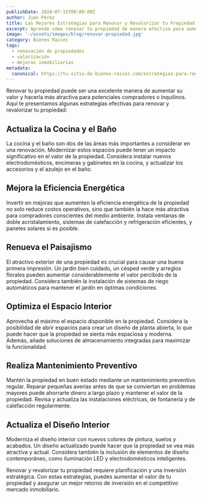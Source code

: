 ```yaml
---
publishDate: 2024-07-15T00:00:00Z
author: Juan Pérez
title: Las Mejores Estrategias para Renovar y Revalorizar tu Propiedad
excerpt: Aprende cómo renovar tu propiedad de manera efectiva para aumentar su valor en el mercado inmobiliario. Estrategias clave y consejos prácticos.
image: '~/assets/images/blog/renovar-propiedad.jpg'
category: Bienes Raíces
tags:
  - renovación de propiedades
  - valorización
  - mejoras inmobiliarias
metadata:
  canonical: https://tu-sitio-de-bienes-raices.com/estrategias-para-renovar-y-revalorizar
---
```


Renovar tu propiedad puede ser una excelente manera de aumentar su valor y hacerla más atractiva para potenciales compradores o inquilinos. Aquí te presentamos algunas estrategias efectivas para renovar y revalorizar tu propiedad:

## Actualiza la Cocina y el Baño

La cocina y el baño son dos de las áreas más importantes a considerar en una renovación. Modernizar estos espacios puede tener un impacto significativo en el valor de la propiedad. Considera instalar nuevos electrodomésticos, encimeras y gabinetes en la cocina, y actualizar los accesorios y el azulejo en el baño.

## Mejora la Eficiencia Energética

Invertir en mejoras que aumenten la eficiencia energética de la propiedad no solo reduce costos operativos, sino que también la hace más atractiva para compradores conscientes del medio ambiente. Instala ventanas de doble acristalamiento, sistemas de calefacción y refrigeración eficientes, y paneles solares si es posible.

## Renueva el Paisajismo

El atractivo exterior de una propiedad es crucial para causar una buena primera impresión. Un jardín bien cuidado, un césped verde y arreglos florales pueden aumentar considerablemente el valor percibido de la propiedad. Considera también la instalación de sistemas de riego automáticos para mantener el jardín en óptimas condiciones.

## Optimiza el Espacio Interior

Aprovecha al máximo el espacio disponible en la propiedad. Considera la posibilidad de abrir espacios para crear un diseño de planta abierta, lo que puede hacer que la propiedad se sienta más espaciosa y moderna. Además, añade soluciones de almacenamiento integradas para maximizar la funcionalidad.

## Realiza Mantenimiento Preventivo

Mantén la propiedad en buen estado mediante un mantenimiento preventivo regular. Reparar pequeñas averías antes de que se conviertan en problemas mayores puede ahorrarte dinero a largo plazo y mantener el valor de la propiedad. Revisa y actualiza las instalaciones eléctricas, de fontanería y de calefacción regularmente.

## Actualiza el Diseño Interior

Moderniza el diseño interior con nuevos colores de pintura, suelos y acabados. Un diseño actualizado puede hacer que la propiedad se vea más atractiva y actual. Considera también la inclusión de elementos de diseño contemporáneo, como iluminación LED y electrodomésticos inteligentes.

Renovar y revalorizar tu propiedad requiere planificación y una inversión estratégica. Con estas estrategias, puedes aumentar el valor de tu propiedad y asegurar un mejor retorno de inversión en el competitivo mercado inmobiliario.
